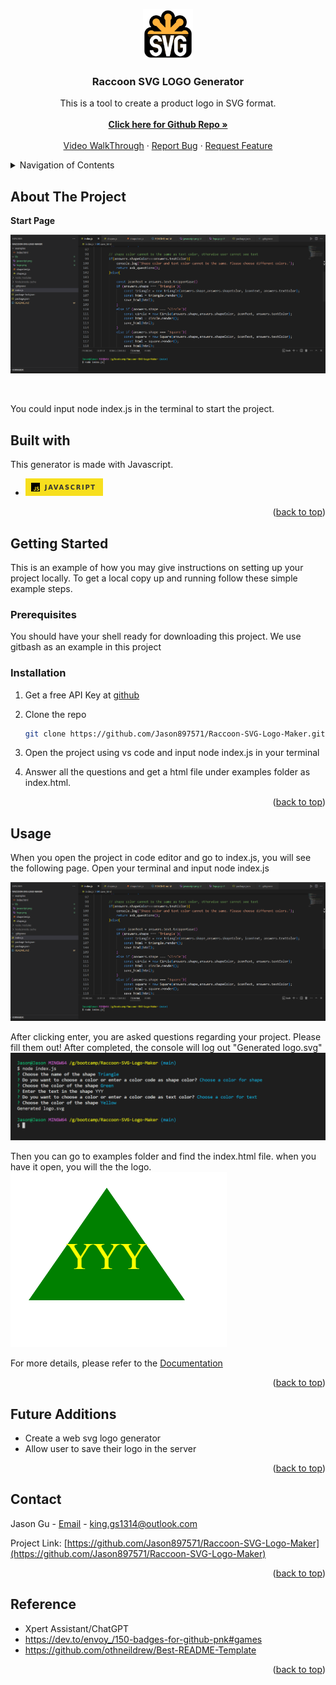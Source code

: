 <a id="readme-top"></a>


<div align="center">
  <a href="https://github.com/Jason897571/Raccoon-SVG-Logo-Maker">
    <img src="./lib/logo.png" alt="Logo" width="80" height="80">
  </a>

  <h3 align="center">Raccoon SVG LOGO Generator</h3>

  <p align="center">
    This is a tool to create a product logo in SVG format.
    <br />
    <br />
    <a href="https://github.com/Jason897571/Raccoon-SVG-Logo-Maker"><strong>Click here for Github Repo  »</strong></a>
    <br />
    <br />
    <a href="https://drive.google.com/file/d/1Q3rvvYdB6xMsI5UydZlY-vavPj2iR_zd/view?usp=sharing">Video WalkThrough</a>
    ·
    <a href="https://github.com/Jason897571/Raccoon-SVG-Logo-Maker/issues">Report Bug</a>
    ·
    <a href="https://github.com/Jason897571/Raccoon-SVG-Logo-Maker/issues">Request Feature</a>
  </p>
</div>

<!-- TABLE OF CONTENTS -->
<details>
  <summary>Navigation of Contents</summary>
  <ol>
    <li>
      <a href="#about-the-project">About The Project</a>
      <ul>
        <li><a href="#built-with">Built With</a></li>
      </ul>
    </li>
    <li>
      <a href="#getting-started">Getting Started</a>
      <ul>
        <li><a href="#prerequisites">Prerequisites</a></li>
        <li><a href="#installation">Installation</a></li>
      </ul>
    </li>
    <li><a href="#usage">Usage</a></li>
    <li><a href="#contact">Contact</a></li>
    <li><a href="#future_additions">Future Additions</a></li>
    <li><a href="#reference">Reference</a></li>
  </ol>
</details>

<a id="#about-the-project"></a>
## About The Project

<p><strong>Start Page</strong></p>

![alt text](./lib/start.png)

<br />

You could input node index.js in the terminal to start the project.




<a id="#built-with"></a>
## Built with
This generator is made with Javascript.

* ![Alt text](./lib/javascript.png)

<p align="right">(<a href="#readme-top">back to top</a>)</p>

<a id="getting_started"></a>
## Getting Started

This is an example of how you may give instructions on setting up your project locally.
To get a local copy up and running follow these simple example steps.

<a id="prerequisities"></a>
### Prerequisites

You should have your shell ready for downloading this project. We use gitbash as an example in this project

<a id="installation"></a>
### Installation
1. Get a free API Key at [github](https://github.com/Jason897571/Raccoon-SVG-Logo-Maker#built-with)
2. Clone the repo
   ```sh
   git clone https://github.com/Jason897571/Raccoon-SVG-Logo-Maker.git
   ```
3. Open the project using vs code and input node index.js in your terminal

4. Answer all the questions and get a html file under examples folder as index.html.


<p align="right">(<a href="#readme-top">back to top</a>)</p>


<a id="usage"></a>
## Usage

When you open the project in code editor and go to index.js, you will see the following page.
Open your terminal and input node index.js

![alt text](./lib/start.png)

After clicking enter, you are asked questions regarding your project. Please fill them out! After completed, the console will log out "Generated logo.svg"
![alt text](./lib/question.png)

Then you can go to examples folder and find the index.html file. when you have it open, you will the the logo.
![alt text](./lib/svg.png)


For more details, please refer to the [Documentation](https://github.com/Jason897571/Raccoon-SVG-Logo-Maker)

<p align="right">(<a href="#readme-top">back to top</a>)</p>


<a id="future_additions"></a>
## Future Additions
* Create a web svg logo generator 
* Allow user to save their logo in the server


<p align="right">(<a href="#readme-top">back to top</a>)</p>



<a id="contact"></a>
## Contact

Jason Gu - [Email](king.gs1314@outlook.com) - king.gs1314@outlook.com

Project Link: [https://github.com/Jason897571/Raccoon-SVG-Logo-Maker](https://github.com/Jason897571/Raccoon-SVG-Logo-Maker)

<p align="right">(<a href="#readme-top">back to top</a>)</p>

<a id="reference"></a>
## Reference
* Xpert Assistant/ChatGPT
* https://dev.to/envoy_/150-badges-for-github-pnk#games
* https://github.com/othneildrew/Best-README-Template


<p align="right">(<a href="#readme-top">back to top</a>)</p>

<!-- MARKDOWN LINKS & IMAGES -->
<!-- https://www.markdownguide.org/basic-syntax/#reference-style-links -->
[Javascript-url]:https://img.shields.io/badge/JavaScript-F7DF1E?style=for-the-badge&logo=javascript&logoColor=black





